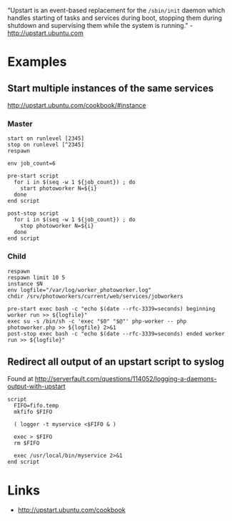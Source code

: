"Upstart is an event-based replacement for the `/sbin/init` daemon which handles starting of tasks and services during boot, stopping them during shutdown and supervising them while the system is running." - <http://upstart.ubuntu.com>

# Examples

## Start multiple instances of the same services

<http://upstart.ubuntu.com/cookbook/#instance>

### Master
```
start on runlevel [2345]
stop on runlevel [^2345]
respawn

env job_count=6

pre-start script
  for i in $(seq -w 1 ${job_count}) ; do
    start photoworker N=${i}
  done
end script

post-stop script
  for i in $(seq -w 1 ${job_count}) ; do
    stop photoworker N=${i}
  done
end script

```

### Child
```
respawn
respawn limit 10 5
instance $N
env logfile="/var/log/worker_photoworker.log"
chdir /srv/photoworkers/current/web/services/jobworkers

pre-start exec bash -c "echo $(date --rfc-3339=seconds) beginning worker run >> ${logfile}"
exec su -s /bin/sh -c 'exec "$0" "$@"' php-worker -- php photoworker.php >> ${logfile} 2>&1
post-stop exec bash -c "echo $(date --rfc-3339=seconds) ended worker run >> ${logfile}"
```

## Redirect all output of an upstart script to syslog

Found at <http://serverfault.com/questions/114052/logging-a-daemons-output-with-upstart>

```
script
  FIFO=fifo.temp
  mkfifo $FIFO

  ( logger -t myservice <$FIFO & )

  exec > $FIFO
  rm $FIFO

  exec /usr/local/bin/myservice 2>&1
end script
```

# Links

- <http://upstart.ubuntu.com/cookbook>
